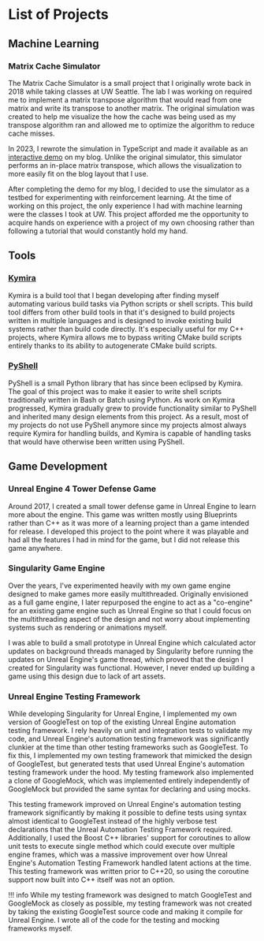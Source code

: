 # List of Projects
## Machine Learning
### Matrix Cache Simulator
The Matrix Cache Simulator is a small project that I originally wrote back in
2018 while taking classes at UW Seattle. The lab I was working on required me
to implement a matrix transpose algorithm that would read from one matrix and
write its transpose to another matrix. The original simulation was created to
help me visualize the how the cache was being used as my transpose algorithm
ran and allowed me to optimize the algorithm to reduce cache misses.

In 2023, I rewrote the simulation in TypeScript and made it available as an
[interactive demo](https://whattf.how/posts/matrix-cache-simulator-demo/) on my
blog. Unlike the original simulator, this simulator performs an in-place matrix
transpose, which allows the visualization to more easily fit on the blog layout
that I use.

After completing the demo for my blog, I decided to use the simulator as a
testbed for experimenting with reinforcement learning. At the time of working
on this project, the only experience I had with machine learning were the
classes I took at UW. This project afforded me the opportunity to acquire hands
on experience with a project of my own choosing rather than following a tutorial
that would constantly hold my hand.

## Tools
### [Kymira](https://www.kymira.dev)
Kymira is a build tool that I began developing after finding myself automating
various build tasks via Python scripts or shell scripts. This build tool differs
from other build tools in that it's designed to build projects written in
multiple languages and is designed to invoke existing build systems rather than
build code directly. It's especially useful for my C++ projects, where Kymira
allows me to bypass writing CMake build scripts entirely thanks to its ability
to autogenerate CMake build scripts.

### [PyShell](https://www.pyshell.dev)
PyShell is a small Python library that has since been eclipsed by Kymira. The
goal of this project was to make it easier to write shell scripts traditionally
written in Bash or Batch using Python. As work on Kymira progressed, Kymira
gradually grew to provide functionality similar to PyShell and inherited many
design elements from this project. As a result, most of my projects do not use
PyShell anymore since my projects almost always require Kymira for handling
builds, and Kymira is capable of handling tasks that would have otherwise been
written using PyShell.

## Game Development
### Unreal Engine 4 Tower Defense Game
Around 2017, I created a small tower defense game in Unreal Engine to learn
more about the engine. This game was written mostly using Blueprints rather
than C++ as it was more of a learning project than a game intended for release.
I developed this project to the point where it was playable and had all the
features I had in mind for the game, but I did not release this game anywhere.

### Singularity Game Engine
Over the years, I've experimented heavily with my own game engine designed to
make games more easily multithreaded. Originally envisioned as a full game
engine, I later repurposed the engine to act as a "co-engine" for an existing
game engine such as Unreal Engine so that I could focus on the multithreading
aspect of the design and not worry about implementing systems such as rendering
or animations myself.

I was able to build a small prototype in Unreal Engine which calculated actor
updates on background threads managed by Singularity before running the updates
on Unreal Engine's game thread, which proved that the design I created for
Singularity was functional. However, I never ended up building a game using
this design due to lack of art assets.

### Unreal Engine Testing Framework
While developing Singularity for Unreal Engine, I implemented my own version of
GoogleTest on top of the existing Unreal Engine automation testing framework.
I rely heavily on unit and integration tests to validate my code, and Unreal
Engine's automation testing framework was significantly clunkier at the time
than other testing frameworks such as GoogleTest. To fix this, I implemented
my own testing framework that mimicked the design of GoogleTest, but generated
tests that used Unreal Engine's automation testing framework under the hood.
My testing framework also implemented a clone of GoogleMock, which was
implemented entirely independently of GoogleMock but provided the same syntax
for declaring and using mocks.

This testing framework improved on Unreal Engine's automation testing framework
significantly by making it possible to define tests using syntax almost
identical to GoogleTest instead of the highly verbose test declarations that
the Unreal Automation Testing Framework required. Additionally, I used the Boost
C++ libraries' support for coroutines to allow unit tests to execute
single method which could execute over multiple engine frames, which was a
massive improvement over how Unreal Engine's Automation Testing Framework
handled latent actions at the time. This testing framework was written prior
to C++20, so using the coroutine support now built into C++ itself was not an
option.

!!! info
    While my testing framework was designed to match GoogleTest and GoogleMock
    as closely as possible, my testing framework was not created by taking the
    existing GoogleTest source code and making it compile for Unreal Engine.
    I wrote all of the code for the testing and mocking frameworks myself.
